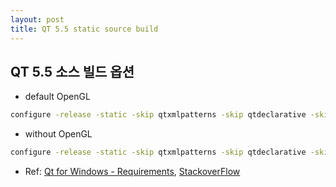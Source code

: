 ```yaml
---
layout: post
title: QT 5.5 static source build
---
```


## QT 5.5 소스 빌드 옵션

 - default OpenGL
```bash
configure -release -static -skip qtxmlpatterns -skip qtdeclarative -skip qtquickcontrols -skip qtmultimedia -skip qtactiveqt -skip qtlocation -skip qtsensors -skip qtconnectivity -skip qtwebkit -skip qtwebkit-examples -skip qtimageformats -skip qtgraphicaleffects -skip qtscript -skip qtquick1 -skip qtserialport -skip qtenginio -skip qtwebsockets -skip qtwebchannel -skip qtwebengine -skip qtdoc -qt-sql-sqlite -qt-zlib -qt-libpng -qt-libjpeg -openssl -I D:/dev/int/src/messenger/mumble/00_src/OpenSSL/include -L D:/dev/int/src/messenger/mumble/00_src/OpenSSL/lib -platform win32-msvc2010 -no-dbus -nomake examples -nomake tests -ltcg -mp -opensource -confirm-license
```

 - without OpenGL
```bash
configure -release -static -skip qtxmlpatterns -skip qtdeclarative -skip qtquickcontrols -skip qtmultimedia -skip qtactiveqt -skip qtlocation -skip qtsensors -skip qtconnectivity -skip qtwebkit -skip qtwebkit-examples -skip qtimageformats -skip qtgraphicaleffects -skip qtscript -skip qtquick1 -skip qtserialport -skip qtenginio -skip qtwebsockets -skip qtwebchannel -skip qtwebengine -skip qtdoc -qt-sql-sqlite -qt-zlib -qt-libpng -qt-libjpeg -openssl -I D:/dev/int/src/messenger/mumble/00_src/OpenSSL/include -L D:/dev/int/src/messenger/mumble/00_src/OpenSSL/lib -platform win32-msvc2010 -no-opengl -no-angle -no-dbus -nomake examples -nomake tests -ltcg -mp -opensource -confirm-license
```


 - Ref: [Qt for Windows - Requirements](http://doc.qt.io/qt-5/windows-requirements.html), [StackoverFlow](
http://stackoverflow.com/questions/27759754/qt-5-4-static-build-produces-unresolved-external-symbol-link-error-in-visual-s)

